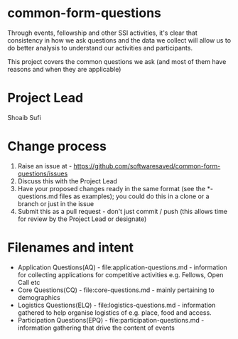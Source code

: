 # common-form-questions
Through events, fellowship and other SSI activities, it's clear that consistency in how we ask questions and the data we collect will allow us to do better analysis to understand our activities and participants.

This project covers the common questions we ask (and most of them have reasons and when they are applicable)


# Project Lead
Shoaib Sufi

# Change process

1. Raise an issue at - https://github.com/softwaresaved/common-form-questions/issues
2. Discuss this with the Project Lead
3. Have your proposed changes ready in the same format (see the \*-questions.md files as examples); you could do this in a clone or a branch or just in the issue
4. Submit this as a pull request - don't just commit / push (this allows time for review by the Project Lead or designate)

# Filenames and intent

* Application Questions(AQ) - file:application-questions.md - information for collecting applications for competitive activities e.g. Fellows, Open Call etc
* Core Questions(CQ) - file:core-questions.md - mainly pertaining to demographics 
* Logistics Questions(ELQ) - file:logistics-questions.md - information gathered to help organise logistics of e.g. place, food and access.
* Participation Questions(EPQ) - file:participation-questions.md -  information gathering that drive the content of events

